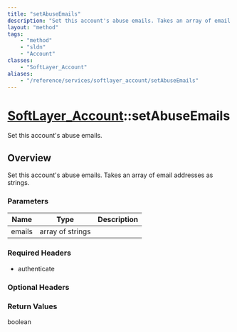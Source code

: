 ```yaml
---
title: "setAbuseEmails"
description: "Set this account's abuse emails. Takes an array of email addresses as strings."
layout: "method"
tags:
    - "method"
    - "sldn"
    - "Account"
classes:
    - "SoftLayer_Account"
aliases:
    - "/reference/services/softlayer_account/setAbuseEmails"
---
```

# [SoftLayer_Account](/reference/services/SoftLayer_Account)::setAbuseEmails

Set this account's abuse emails.


## Overview 
Set this account's abuse emails. Takes an array of email addresses as strings. 

### Parameters 
|Name | Type | Description |
| --- | --- | --- |
|emails| array of strings| |


### Required Headers
* authenticate

### Optional Headers

### Return Values
boolean

